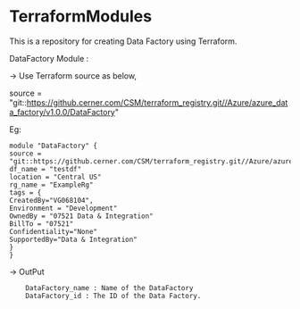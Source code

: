 # TerraformModules

This is a repository for creating Data Factory using Terraform.

DataFactory Module :

-> Use Terraform source as below,
   
   source  = "git::https://github.cerner.com/CSM/terraform_registry.git//Azure/azure_data_factory/v1.0.0/DataFactory"


Eg: 

    module "DataFactory" {
    source = "git::https://github.cerner.com/CSM/terraform_registry.git//Azure/azure_data_factory/v1.0.0/DataFactory"
    df_name = "testdf"
    location = "Central US"
    rg_name = "ExampleRg"
    tags = {
    CreatedBy="VG068104",
    Environment = "Development"
    OwnedBy = "07521 Data & Integration"
    BillTo = "07521"
    Confidentiality="None"
    SupportedBy="Data & Integration" 
    }
    }  
  
 
 -> OutPut
 
        DataFactory_name : Name of the DataFactory
        DataFactory_id : The ID of the Data Factory.
